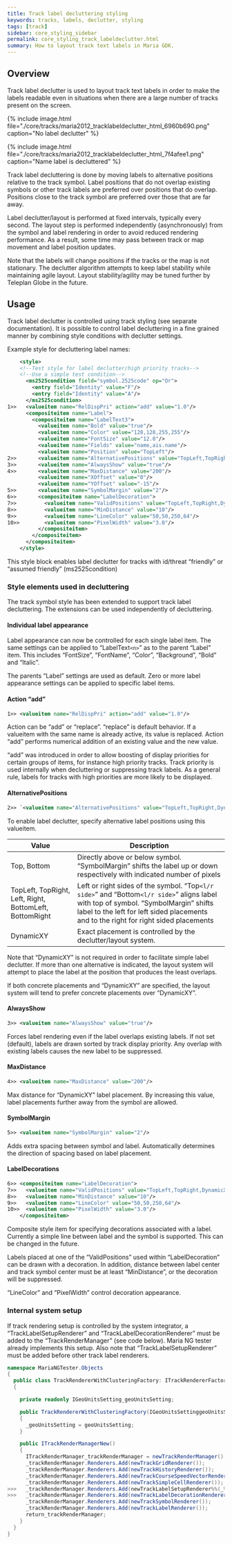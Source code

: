 ```yaml
---
title: Track label decluttering styling
keywords: tracks, labels, declutter, styling
tags: [track]
sidebar: core_styling_sidebar
permalink: core_styling_track_labeldeclutter.html
summary: How to layout track text labels in Maria GDK. 
---
```


## Overview

Track label declutter is used to layout track text labels in order to make the labels readable even in situations when there are a large number of tracks present on the screen.

{% include image.html file="./core/tracks/maria2012_tracklabeldeclutter_html_6960b690.png" caption="No label declutter" %}

{% include image.html file="./core/tracks/maria2012_tracklabeldeclutter_html_7f4afee1.png" caption="Name label is decluttered" %}

Track label decluttering is done by moving labels to alternative positions relative to the track symbol. Label positions that do not overlap existing symbols or other track labels are preferred over positions that do overlap. Positions close to the track symbol are preferred over those that are far away. 

Label declutter/layout is performed at fixed intervals, typically every second. The layout step is performed independently (asynchronously) from the symbol and label rendering in order to avoid reduced rendering performance. As a result, some time may pass between track or map movement and label position updates. 

Note that the labels will change positions if the tracks or the map is not stationary. The declutter algorithm attempts to keep label stability while maintaining agile layout. Layout stability/agility may be tuned further by Teleplan Globe in the future.

## Usage

Track label declutter is controlled using track styling (see separate documentation). It is possible to control label decluttering in a fine grained manner by combining style conditions with declutter settings.

Example style for decluttering label names:

```xml
    <style>
    <!--Test style for label declutter/high priority tracks-->
    <!--Use a simple test condition-->
      <ms2525condition field="symbol.2525code" op="Or">
        <entry field="Identity" value="F"/>
        <entry field="Identity" value="A"/>
      </ms2525condition>
1>>   <valueitem name="RelDispPri" action="add" value="1.0"/>
      <compositeitem name="Label">
        <compositeitem name="LabelText3">
          <valueitem name="Bold" value="true"/>
          <valueitem name="Color" value="128,128,255,255"/>
          <valueitem name="FontSize" value="12.0"/>
          <valueitem name="Fields" value="name,ais.name"/>
          <valueitem name="Position" value="TopLeft"/>
2>>       <valueitem name="AlternativePositions" value="TopLeft,TopRight,DynamicXY"/>
3>>       <valueitem name="AlwaysShow" value="true"/>
4>>       <valueitem name="MaxDistance" value="200"/>
          <valueitem name="XOffset" value="0"/>
          <valueitem name="YOffset" value="-15"/>
5>>       <valueitem name="SymbolMargin" value="2"/>
6>>       <compositeitem name="LabelDecoration">
7>>         <valueitem name="ValidPositions" value="TopLeft,TopRight,DynamicXY"/>
8>>         <valueitem name="MinDistance" value="10"/>
9>>         <valueitem name="LineColor" value="50,50,250,64"/>
10>>        <valueitem name="PixelWidth" value="3.0"/>
          </compositeitem>
        </compositeitem>
      </compositeitem>
    </style>
```

This style block enables label declutter for tracks with id/threat “friendly” or “assumed friendly” (ms2525condition)

### Style elements used in decluttering

The track symbol style has been extended to support track label decluttering. The extensions can be used independently of decluttering.

#### Individual label appearance

Label appearance can now be controlled for each single label item. The same settings can be applied to “LabelText`<n>`” as to the parent “Label” item. This includes “FontSize”, “FontName”, “Color”, “Background”, “Bold” and “Italic”.

The parents “Label” settings are used as default. Zero or more label appearance settings can be applied to specific label items.

#### Action “add”

```xml
1>> <valueitem name="RelDispPri" action="add" value="1.0"/>
```

Action can be “add” or “replace”. “replace” is default behavior. If a valueitem with the same name is already active, its value is replaced. Action “add” performs numerical addition of an existing value and the new value.

“add” was introduced in order to allow boosting of display priorities for certain groups of items, for instance high priority tracks. Track priority is used internally when decluttering or suppressing track labels. As a general rule, labels for tracks with high priorities are more likely to be displayed.

#### AlternativePositions

```xml
2>> `<valueitem name="AlternativePositions" value="TopLeft,TopRight,DynamicXY"/>
```

To enable label declutter, specify alternative label positions using this valueitem.

 | Value                                                   | Description                                                                                                                                                                                                                          | 
 | -----                                                   | -----------                                                                                                                                                                                                                          | 
 | Top, Bottom                                             | Directly above or below symbol. “SymbolMargin” shifts the label up or down respectively with indicated number of pixels                                                                                                          | 
 | TopLeft, TopRight, Left, Right, BottomLeft, BottomRight | Left or right sides of the symbol. “Top`<l/r side>`” and “Bottom`<l/r side>`” aligns label with top of symbol. “SymbolMargin” shifts label to the left for left sided placements and to the right for right sided placements | 
 | DynamicXY                                               | Exact placement is controlled by the declutter/layout system.                                                                                                                                                                        | 

Note that “DynamicXY” is not required in order to facilitate simple label declutter. If more than one alternative is indicated, the layout system will attempt to place the label at the position that produces the least overlaps.

If both concrete placements and “DynamicXY” are specified, the layout system will tend to prefer concrete placements over “DynamicXY”.

#### AlwaysShow

```xml
3>> <valueitem name="AlwaysShow" value="true"/>
```

Forces label rendering even if the label overlaps existing labels. If not set (default), labels are drawn sorted by track display priority. Any overlap with existing labels causes the new label to be suppressed.

#### MaxDistance

```xml
4>> <valueitem name="MaxDistance" value="200"/>
```

Max distance for “DynamicXY” label placement. By increasing this value, label placements further away from the symbol are allowed.

#### SymbolMargin

```xml
5>> <valueitem name="SymbolMargin" value="2"/>
```

Adds extra spacing between symbol and label. Automatically determines the direction of spacing based on label placement.

#### LabelDecorations

```xml
6>> <compositeitem name="LabelDecoration">
7>>   <valueitem name="ValidPositions" value="TopLeft,TopRight,DynamicXY"/>
8>>   <valueitem name="MinDistance" value="10"/>
9>>   <valueitem name="LineColor" value="50,50,250,64"/>
10>>  <valueitem name="PixelWidth" value="3.0"/>
    </compositeitem>
```

Composite style item for specifying decorations associated with a label. Currently a simple line between label and the symbol is supported. This can be changed in the future.

Labels placed at one of the “ValidPositions” used within “LabelDecoration” can be drawn with a decoration. In addition, distance between label center and track symbol center must be at least “MinDistance”, or the decoration will be suppressed.

“LineColor” and “PixelWidth” control decoration appearance.

### Internal system setup

If track rendering setup is controlled by the system integrator, a “TrackLabelSetupRenderer” and “TrackLabelDecorationRenderer” must be added to the “TrackRenderManager” (see code below). Maria NG tester already implements this setup. Also note that “TrackLabelSetupRenderer” must be added before other track label renderers.

```csharp
namespace MariaNGTester.Objects
{
  public class TrackRendererWithClusteringFactory: ITrackRendererFactory
  {

    private readonly IGeoUnitsSetting_geoUnitsSetting;

    public TrackRendererWithClusteringFactory(IGeoUnitsSettinggeoUnitsSetting)
    {
      _geoUnitsSetting = geoUnitsSetting;
    }

    public ITrackRenderManagerNew()
    {
      ITrackRenderManager_trackRenderManager = newTrackRenderManager();
      _trackRenderManager.Renderers.Add(newTrackGridRenderer());
      _trackRenderManager.Renderers.Add(newTrackHistoryRenderer());
      _trackRenderManager.Renderers.Add(newTrackCourseSpeedVectorRenderer());
      _trackRenderManager.Renderers.Add(newTrackSimpleCellRenderer());
>>>   _trackRenderManager.Renderers.Add(newTrackLabelSetupRenderer%%(_%%geoUnitsSetting));
>>>   _trackRenderManager.Renderers.Add(newTrackLabelDecorationRenderer());
      _trackRenderManager.Renderers.Add(newTrackSymbolRenderer());
      _trackRenderManager.Renderers.Add(newTrackLabelRenderer());
      return_trackRenderManager;
    }
  }
}
```

